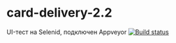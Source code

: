 # card-delivery-2.2
UI-тест на Selenid, подключен Appveyor
[![Build status](https://ci.appveyor.com/api/projects/status/hkmr399o8d560h1x?svg=true)](https://ci.appveyor.com/project/EkaterinaPeregudova/card-delivery-2-2)
